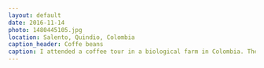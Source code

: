 ```yaml
---
layout: default
date: 2016-11-14
photo: 1480445105.jpg
location: Salento, Quindio, Colombia
caption_header: Coffe beans
caption: I attended a coffee tour in a biological farm in Colombia. They explained us the whole concept about farming those coffee beans. The different plants and trees they use to control the quality of the coffee. For example orange trees to adjust the acidity of the beans and pineapple trees to distract the bugs from the coffee beans.
---
```

